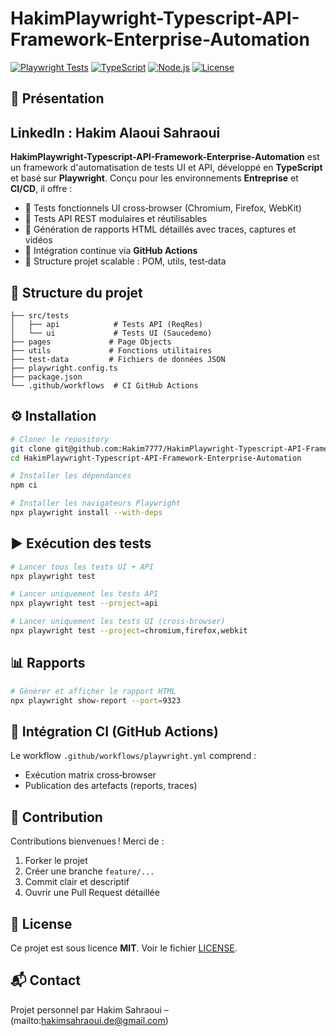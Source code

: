# HakimPlaywright-Typescript-API-Framework-Enterprise-Automation

[![Playwright Tests](https://img.shields.io/badge/Playwright-Test-blue)](#)
[![TypeScript](https://img.shields.io/badge/TypeScript-4.9-blue)](#)
[![Node.js](https://img.shields.io/badge/Node.js-v18-green)](#)
[![License](https://img.shields.io/badge/License-MIT-yellow)](LICENSE)
## 🚀 Présentation
LinkedIn : Hakim Alaoui Sahraoui
---------
**HakimPlaywright-Typescript-API-Framework-Enterprise-Automation** est un framework d'automatisation de tests UI et API, développé en **TypeScript** et basé sur **Playwright**. Conçu pour les environnements **Entreprise** et **CI/CD**, il offre :

* 🔹 Tests fonctionnels UI cross‑browser (Chromium, Firefox, WebKit)
* 🔹 Tests API REST modulaires et réutilisables
* 🔹 Génération de rapports HTML détaillés avec traces, captures et vidéos
* 🔹 Intégration continue via **GitHub Actions**
* 🔹 Structure projet scalable : POM, utils, test‑data

## 📁 Structure du projet

```
├── src/tests
│   ├── api            # Tests API (ReqRes)
│   └── ui             # Tests UI (Saucedemo)
├── pages             # Page Objects
├── utils             # Fonctions utilitaires
├── test-data         # Fichiers de données JSON
├── playwright.config.ts
├── package.json
└── .github/workflows  # CI GitHub Actions
```

## ⚙️ Installation

```bash
# Cloner le repository
git clone git@github.com:Hakim7777/HakimPlaywright-Typescript-API-Framework-Enterprise-Automation.git
cd HakimPlaywright-Typescript-API-Framework-Enterprise-Automation

# Installer les dépendances
npm ci

# Installer les navigateurs Playwright
npx playwright install --with-deps
```

## ▶️ Exécution des tests

```bash
# Lancer tous les tests UI + API
npx playwright test

# Lancer uniquement les tests API
npx playwright test --project=api

# Lancer uniquement les tests UI (cross-browser)
npx playwright test --project=chromium,firefox,webkit
```

## 📊 Rapports

```bash
# Générer et afficher le rapport HTML
npx playwright show-report --port=9323
```

## 🔧 Intégration CI (GitHub Actions)

Le workflow `.github/workflows/playwright.yml` comprend :

* Exécution matrix cross‑browser
* Publication des artefacts (reports, traces)

## 🤝 Contribution

Contributions bienvenues ! Merci de :

1. Forker le projet
2. Créer une branche `feature/...`
3. Commit clair et descriptif
4. Ouvrir une Pull Request détaillée

## 📄 License

Ce projet est sous licence **MIT**. Voir le fichier [LICENSE](LICENSE).

## 📬 Contact

Projet personnel par Hakim Sahraoui – (mailto:hakimsahraoui.de@gmail.com)
